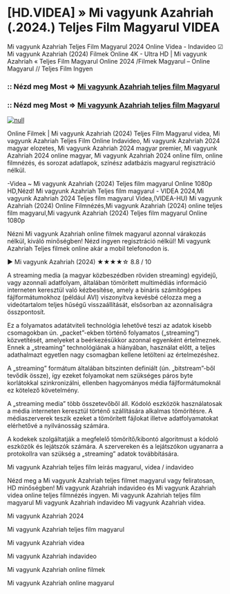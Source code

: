 # [HD.VIDEA] » Mi vagyunk Azahriah (.2024.) Teljes Film Magyarul VIDEA

Mi vagyunk Azahriah Teljes Film Magyarul 2024 Online Videa - Indavideo ☑ Mi vagyunk Azahriah (2024) Filmek Online 4K - Ultra HD | Mi vagyunk Azahriah « Teljes Film Magyarul Online 2024 /Filmek Magyarul – Online Magyarul // Teljes Film Ingyen

### :: Nézd meg Most => [Mi vagyunk Azahriah teljes film Magyarul](https://t.co/kk1JOZoy4J)

### :: Nézd meg Most => [Mi vagyunk Azahriah teljes film Magyarul](https://t.co/kk1JOZoy4J)

[![null](https://static.wixstatic.com/media/855a25_043b5abeb4ae4d35ac003198e7fe56ed~mv2.gif)](https://t.co/kk1JOZoy4J)

Online Filmek | Mi vagyunk Azahriah (2024) Teljes Film Magyarul videa, Mi vagyunk Azahriah Teljes Film Online Indavideo, Mi vagyunk Azahriah 2024 magyar elozetes, Mi vagyunk Azahriah 2024 magyar premier, Mi vagyunk Azahriah 2024 online magyar, Mi vagyunk Azahriah 2024 online film, online filmnézés, és sorozat adatlapok, színész adatbázis magyarul regisztráció nélkül.

-Videa ~ Mi vagyunk Azahriah (2024) Teljes film magyarul Online 1080p HD,Nézd! Mi vagyunk Azahriah Teljes film magyarul - VIDEA 2024,Mi vagyunk Azahriah 2024 Teljes film magyarul Videa,(VIDEA-HU) Mi vagyunk Azahriah (2024) Online Filmnézés,Mi vagyunk Azahriah (2024) online teljes film magyarul,Mi vagyunk Azahriah (2024) Teljes film magyarul Online 1080p

Nézni Mi vagyunk Azahriah online filmek magyarul azonnal várakozás nélkül, kiváló minőségben! Nézd ingyen regisztráció nélkül! Mi vagyunk Azahriah Teljes filmek online akár a mobil telefonodon is.

▶️ Mi vagyunk Azahriah (2024) ★★★★☆ 8.8 / 10

A streaming media (a magyar közbeszédben röviden streaming) egyidejű, vagy azonnali adatfolyam, általában tömörített multimédiás információ interneten keresztül való kézbesítése, amely a bináris számítógépes fájlformátumokhoz (például AVI) viszonyítva kevésbé célozza meg a videótartalom teljes hűségű visszaállítását, elsősorban az azonnaliságra összpontosít.

Ez a folyamatos adatátviteli technológia lehetővé teszi az adatok kisebb csomagokban ún. „packet”-ekben történő folyamatos („streaming”) közvetítését, amelyeket a beérkezésükkor azonnal egyenként értelmeznek. Ennek a „streaming” technológiának a hiányában, használat előtt, a teljes adathalmazt egyetlen nagy csomagban kellene letölteni az értelmezéshez.

A „streaming” formátum általában bitszinten definiált (ún. „bitstream”-ből tevődik össze), így ezeket folyamokat nem szükséges páros byte korlátokkal szinkronizálni, ellenben hagyományos média fájlformátumoknál ez kötelező követelmény.

A „streaming media” több összetevőből áll. Kódoló eszközök használatosak a média interneten keresztül történő szállítására alkalmas tömörítésre. A médiaszerverek teszik ezeket a tömörített fájlokat illetve adatfolyamatokat elérhetővé a nyilvánosság számára.

A kodekek szolgáltatják a megfelelő tömörítő/kibontó algoritmust a kódoló eszközök és lejátszók számára. A szervereken és a lejátszókon ugyanarra a protokollra van szükség a „streaming” adatok továbbítására.

Mi vagyunk Azahriah teljes film leírás magyarul, videa / indavideo

Nézd meg a Mi vagyunk Azahriah teljes filmet magyarul vagy feliratosan, HD minőségben! Mi vagyunk Azahriah indavideo és Mi vagyunk Azahriah videa online teljes filmnézés ingyen. Mi vagyunk Azahriah teljes film magyarul Mi vagyunk Azahriah indavideo Mi vagyunk Azahriah videa.

Mi vagyunk Azahriah 2024

Mi vagyunk Azahriah teljes film magyarul

Mi vagyunk Azahriah videa

Mi vagyunk Azahriah indavideo

Mi vagyunk Azahriah online filmek

Mi vagyunk Azahriah online magyarul
